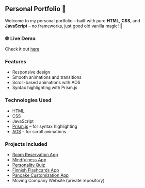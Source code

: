 ## Personal Portfolio 🎨

Welcome to my personal portfolio – built with pure **HTML**, **CSS**, and **JavaScript** – no frameworks, just good old vanilla magic! 🦄

### 🌐 Live Demo  
Check it out [here](https://portfolio-project-iota-tan.vercel.app/)

### Features
- Responsive design
- Smooth animations and transitions
- Scroll-based animations with AOS
- Syntax highlighting with Prism.js

### Technologies Used
- HTML
- CSS
- JavaScript
- [Prism.js](https://prismjs.com/) – for syntax highlighting
- [AOS](https://michalsnik.github.io/aos/) – for scroll animations

### Projects Included
- [Room Reservation App](https://github.com/DarjaElina/room-reservation-app)  
- [Mindfulness App](https://github.com/DarjaElina/wellnest-frontend)
- [Personality Quiz](https://uzbek-pie-quiz.vercel.app/)
- [Finnish Flashcards App](https://github.com/DarjaElina/finnish-flashcard-app-frontend)  
- [Pancake Customization App](https://github.com/DarjaElina/pancake_maker) 
- Moving Company Website (private repository)
